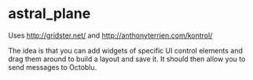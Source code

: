 # astral_plane

Uses http://gridster.net/ and http://anthonyterrien.com/kontrol/

The idea is that you can add widgets of specific UI control elements and drag them
around to build a layout and save it. It should then allow you to send messages to Octoblu.
